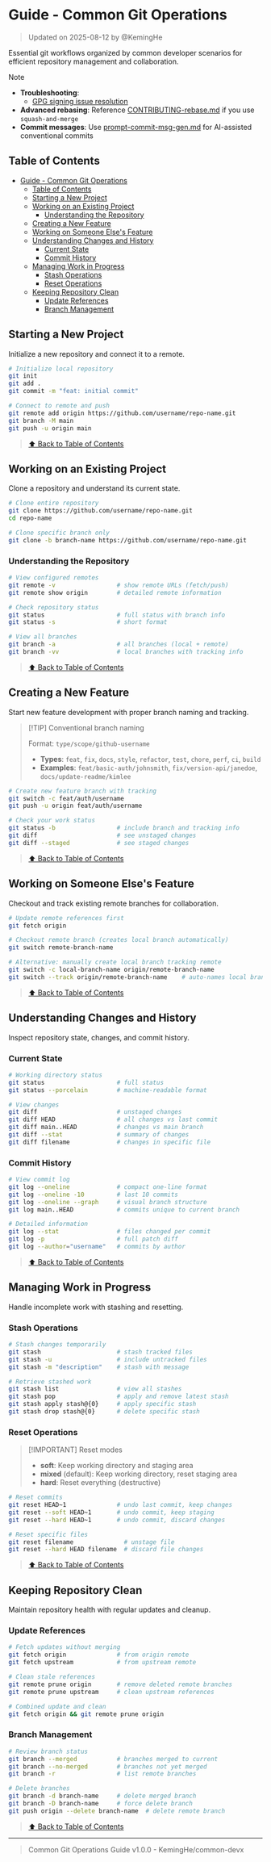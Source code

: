 # Guide - Common Git Operations

> Updated on 2025-08-12 by @KemingHe

Essential git workflows organized by common developer scenarios for efficient repository management and collaboration.

> [!NOTE]
>
> - **Troubleshooting**:
>   - [GPG signing issue resolution](../troubleshooting/troubleshooting-gpg-signing-lock-issue.md)
> - **Advanced rebasing**: Reference [CONTRIBUTING-rebase.md](../CONTRIBUTING-rebase.md) if you use `squash-and-merge`
> - **Commit messages**: Use [prompt-commit-msg-gen.md](../prompts/prompt-commit-msg-gen.md) for AI-assisted conventional commits

## Table of Contents

- [Guide - Common Git Operations](#guide---common-git-operations)
  - [Table of Contents](#table-of-contents)
  - [Starting a New Project](#starting-a-new-project)
  - [Working on an Existing Project](#working-on-an-existing-project)
    - [Understanding the Repository](#understanding-the-repository)
  - [Creating a New Feature](#creating-a-new-feature)
  - [Working on Someone Else's Feature](#working-on-someone-elses-feature)
  - [Understanding Changes and History](#understanding-changes-and-history)
    - [Current State](#current-state)
    - [Commit History](#commit-history)
  - [Managing Work in Progress](#managing-work-in-progress)
    - [Stash Operations](#stash-operations)
    - [Reset Operations](#reset-operations)
  - [Keeping Repository Clean](#keeping-repository-clean)
    - [Update References](#update-references)
    - [Branch Management](#branch-management)

## Starting a New Project

Initialize a new repository and connect it to a remote.

```bash
# Initialize local repository
git init
git add .
git commit -m "feat: initial commit"

# Connect to remote and push
git remote add origin https://github.com/username/repo-name.git
git branch -M main
git push -u origin main
```

> [⬆ Back to Table of Contents](#table-of-contents)

## Working on an Existing Project

Clone a repository and understand its current state.

```bash
# Clone entire repository
git clone https://github.com/username/repo-name.git
cd repo-name

# Clone specific branch only
git clone -b branch-name https://github.com/username/repo-name.git
```

### Understanding the Repository

```bash
# View configured remotes
git remote -v                 # show remote URLs (fetch/push)
git remote show origin        # detailed remote information

# Check repository status
git status                    # full status with branch info
git status -s                 # short format

# View all branches
git branch -a                 # all branches (local + remote)
git branch -vv                # local branches with tracking info
```

> [⬆ Back to Table of Contents](#table-of-contents)

## Creating a New Feature

Start new feature development with proper branch naming and tracking.

> [!TIP] Conventional branch naming
>
> Format: `type/scope/github-username`
>
> - **Types**: `feat`, `fix`, `docs`, `style`, `refactor`, `test`, `chore`, `perf`, `ci`, `build`
> - **Examples**: `feat/basic-auth/johnsmith`, `fix/version-api/janedoe`, `docs/update-readme/kimlee`

```bash
# Create new feature branch with tracking
git switch -c feat/auth/username
git push -u origin feat/auth/username

# Check your work status
git status -b                 # include branch and tracking info
git diff                      # see unstaged changes
git diff --staged             # see staged changes
```

> [⬆ Back to Table of Contents](#table-of-contents)

## Working on Someone Else's Feature

Checkout and track existing remote branches for collaboration.

```bash
# Update remote references first
git fetch origin

# Checkout remote branch (creates local branch automatically)
git switch remote-branch-name

# Alternative: manually create local branch tracking remote
git switch -c local-branch-name origin/remote-branch-name
git switch --track origin/remote-branch-name    # auto-names local branch
```

> [⬆ Back to Table of Contents](#table-of-contents)

## Understanding Changes and History

Inspect repository state, changes, and commit history.

### Current State

```bash
# Working directory status
git status                    # full status
git status --porcelain        # machine-readable format

# View changes
git diff                      # unstaged changes
git diff HEAD                 # all changes vs last commit
git diff main..HEAD           # changes vs main branch
git diff --stat               # summary of changes
git diff filename             # changes in specific file
```

### Commit History

```bash
# View commit log
git log --oneline             # compact one-line format
git log --oneline -10         # last 10 commits
git log --oneline --graph     # visual branch structure
git log main..HEAD            # commits unique to current branch

# Detailed information
git log --stat                # files changed per commit
git log -p                    # full patch diff
git log --author="username"   # commits by author
```

> [⬆ Back to Table of Contents](#table-of-contents)

## Managing Work in Progress

Handle incomplete work with stashing and resetting.

### Stash Operations

```bash
# Stash changes temporarily
git stash                     # stash tracked files
git stash -u                  # include untracked files
git stash -m "description"    # stash with message

# Retrieve stashed work
git stash list                # view all stashes
git stash pop                 # apply and remove latest stash
git stash apply stash@{0}     # apply specific stash
git stash drop stash@{0}      # delete specific stash
```

### Reset Operations

> [!IMPORTANT] Reset modes
>
> - **soft**: Keep working directory and staging area
> - **mixed** (default): Keep working directory, reset staging area
> - **hard**: Reset everything (destructive)

```bash
# Reset commits
git reset HEAD~1              # undo last commit, keep changes
git reset --soft HEAD~1       # undo commit, keep staging
git reset --hard HEAD~1       # undo commit, discard changes

# Reset specific files
git reset filename              # unstage file
git reset --hard HEAD filename  # discard file changes
```

> [⬆ Back to Table of Contents](#table-of-contents)

## Keeping Repository Clean

Maintain repository health with regular updates and cleanup.

### Update References

```bash
# Fetch updates without merging
git fetch origin              # from origin remote
git fetch upstream            # from upstream remote

# Clean stale references
git remote prune origin       # remove deleted remote branches
git remote prune upstream     # clean upstream references

# Combined update and clean
git fetch origin && git remote prune origin
```

### Branch Management

```bash
# Review branch status
git branch --merged           # branches merged to current
git branch --no-merged        # branches not yet merged
git branch -r                 # list remote branches

# Delete branches
git branch -d branch-name     # delete merged branch
git branch -D branch-name     # force delete branch
git push origin --delete branch-name  # delete remote branch
```

> [⬆ Back to Table of Contents](#table-of-contents)

---

> Common Git Operations Guide v1.0.0 - KemingHe/common-devx
